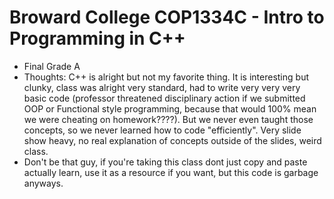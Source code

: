 # Broward College COP1334C - Intro to Programming in C++
* Final Grade A
* Thoughts: C++ is alright but not my favorite thing. It is interesting but clunky, class was alright very standard, had to write very very very basic code (professor threatened disciplinary action if we submitted OOP or Functional style programming, because that would 100% mean we were cheating on homework????). But we never even taught those concepts, so we never learned how to code "efficiently". Very slide show heavy, no real explanation of concepts outside of the slides, weird class.
* Don't be that guy, if you're taking this class dont just copy and paste actually learn, use it as a resource if you want, but this code is garbage anyways.
